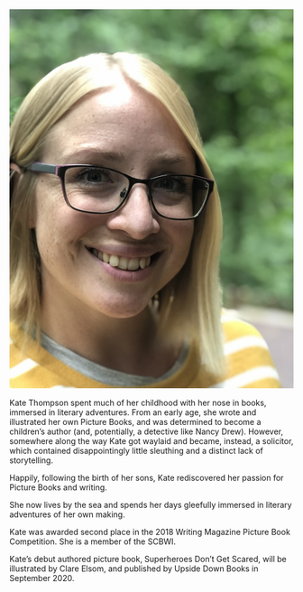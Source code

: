 <picture class="background">
  <source srcset="/assets/images/kate-thompson-photo.webp" type="image/webp">
  <source srcset="/assets/images/kate-thompson-photo.jpg" type="image/jpeg">
  <img src="/assets/images/kate-thompson-photo.jpg" alt="Kate Thompson" class="float-sm-left pl-0 col-lg-3 col-sm-6">
</picture>

Kate Thompson spent much of her childhood with her nose in books, immersed in literary adventures. From an early age, she wrote and illustrated her own Picture Books, and was determined to become a children’s author (and, potentially, a detective like Nancy Drew). However, somewhere along the way Kate got waylaid and became, instead, a solicitor, which contained disappointingly little sleuthing and a distinct lack of storytelling.

Happily, following the birth of her sons, Kate rediscovered her passion for Picture Books and writing.

She now lives by the sea and spends her days gleefully immersed in literary adventures of her own making.

Kate was awarded second place in the 2018 Writing Magazine Picture Book Competition. She is a member of the SCBWI.

Kate’s debut authored picture book, Superheroes Don’t Get Scared, will be illustrated by Clare Elsom, and published by Upside Down Books in September 2020.
